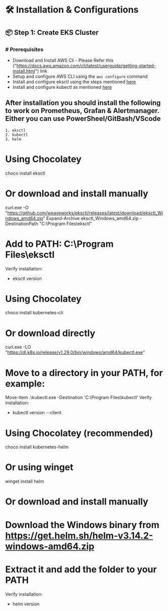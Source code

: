 # 🛠️  Installation & Configurations
## 📦 Step 1: Create EKS Cluster

### # Prerequisites
- Download and Install AWS Cli - Please Refer this ("https://docs.aws.amazon.com/cli/latest/userguide/getting-started-install.html") link
- Setup and configure AWS CLI using the `aws configure` command
- Install and configure eksctl using the steps mentioned [here]("https://eksctl.io/installation/")
- Install and configure kubectl as mentioned [here]("https://kubernetes.io/docs/tasks/tools/")
## After installation you should install the following to work on Prometheus, Grafan & Alertmanager. Either you can use PowerSheel/GitBash/VScode
    1. eksctl
    2. kubectl
    3. helm
# Using Chocolatey
choco install eksctl

# Or download and install manually
curl.exe -O "https://github.com/weaveworks/eksctl/releases/latest/download/eksctl_Windows_amd64.zip"
Expand-Archive eksctl_Windows_amd64.zip -DestinationPath "C:\Program Files\eksctl"
# Add to PATH: C:\Program Files\eksctl
Verify installation:
- eksctl version

# Using Chocolatey
choco install kubernetes-cli
# Or download directly

curl.exe -LO "https://dl.k8s.io/release/v1.29.0/bin/windows/amd64/kubectl.exe"
# Move to a directory in your PATH, for example:
Move-Item .\kubectl.exe -Destination 'C:\Program Files\kubectl\'
Verify installation:
- kubectl version --client

# Using Chocolatey (recommended)
choco install kubernetes-helm

# Or using winget
winget install helm

# Or download and install manually
# Download the Windows binary from https://get.helm.sh/helm-v3.14.2-windows-amd64.zip
# Extract it and add the folder to your PATH
Verify installation:
- helm version
